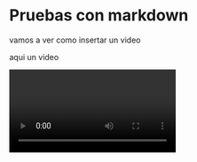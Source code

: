 # Pruebas con markdown

vamos a ver como insertar un video

aqui un video

![videos/BigBuckBunny.mp4](videos/BigBuckBunny.mp4)